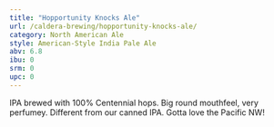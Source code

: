 ```yaml
---
title: "Hopportunity Knocks Ale"
url: /caldera-brewing/hopportunity-knocks-ale/
category: North American Ale
style: American-Style India Pale Ale
abv: 6.8
ibu: 0
srm: 0
upc: 0
---
```

IPA brewed with 100% Centennial hops. Big round mouthfeel, very perfumey. Different from our canned IPA. Gotta love the Pacific NW!
